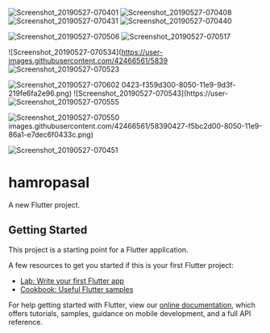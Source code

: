 ![Screenshot_20190527-070401](https://user-images.githubusercontent.com/42466561/58390389-d58c6e00-8050-11e9-97ce-10a1ddd593c2.png)
![Screenshot_20190527-070408](https://user-images.githubusercontent.com/42466561/58390396-dae9b880-8050-11e9-8e36-1c9b35c71222.png)
![Screenshot_20190527-070431](https://user-images.githubusercontent.com/42466561/58390398-dde4a900-8050-11e9-846c-8fdfad21f421.png)
![Screenshot_20190527-070440](https://user-images.githubusercontent.com/42466561/58390400-e0470300-8050-11e9-82b6-3741d33e3a08.png)

![Screenshot_20190527-070506](https://user-images.githubusercontent.com/42466561/58390407-e76e1100-8050-11e9-8ab4-4684c6822838.png)
![Screenshot_20190527-070517](https://user-images.githubusercontent.com/42466561/58390409-e9d06b00-8050-11e9-9d9f-25bb81828928.png)

![Screenshot_20190527-070534](https://user-images.githubusercontent.com/42466561/5839
![Screenshot_20190527-070523](https://user-images.githubusercontent.com/42466561/58390439-feacfe80-8050-11e9-87ac-10123f01fcc1.png)

![Screenshot_20190527-070602](https://user-images.githubusercontent.com/42466561/58390436-fc4aa480-8050-11e9-874c-86ece24a9fc3.png)
0423-f359d300-8050-11e9-9d3f-219fe6fa2e96.png)
![Screenshot_20190527-070543](https://user-
![Screenshot_20190527-070555](https://user-images.githubusercontent.com/42466561/58390432-fa80e100-8050-11e9-960c-28b5fef4937d.png)

![Screenshot_20190527-070550](https://user-images.githubusercontent.com/42466561/58390430-f81e8700-8050-11e9-93e3-007f0ad50db0.png)
images.githubusercontent.com/42466561/58390427-f5bc2d00-8050-11e9-86a1-e7dec6f0433c.png)

![Screenshot_20190527-070451](https://user-images.githubusercontent.com/42466561/58390403-e4732080-8050-11e9-91df-7ddad05a3f4b.png)
# hamropasal

A new Flutter project.

## Getting Started

This project is a starting point for a Flutter application.

A few resources to get you started if this is your first Flutter project:

- [Lab: Write your first Flutter app](https://flutter.io/docs/get-started/codelab)
- [Cookbook: Useful Flutter samples](https://flutter.io/docs/cookbook)

For help getting started with Flutter, view our 
[online documentation](https://flutter.io/docs), which offers tutorials, 
samples, guidance on mobile development, and a full API reference.
